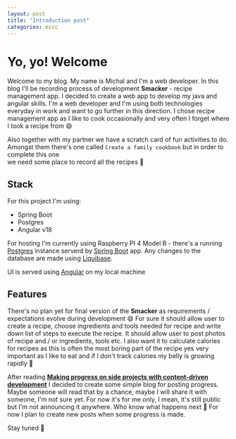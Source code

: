 ```yaml
---
layout: post
title: "Introduction post"
categories: misc
---
```


# Yo, yo! Welcome 

Welcome to my blog. My name is Michal and I'm a web developer. In this blog I'll be recording process of development **Smacker** - recipe management app. I decided to create a web app 
to develop my java and angular skills. I'm a web developer and I'm using both technologies everyday in work and want to go further in this direction. I chose recipe management app as I like to cook occasionally and very often I forget where I took a recipe from :smile:

Also together with my partner we have a scratch card of fun activities to do. Amongst them there's one called `Create a family cookbook` but in order to complete this one  
we need some place to record all the recipes :book:  

## Stack
For this project I'm using:
 - Spring Boot
 - Postgres
 - Angular v18

For hosting I'm currently using Raspberry PI 4 Model B - there's a running [Postgres](https://www.postgresql.org/) instance serverd by [Spring Boot](https://spring.io/projects/spring-boot) app. Any changes to the database are made using [Liquibase](https://www.liquibase.com/).

UI is served using [Angular](https://angular.dev/) on my local machine

## Features

There's no plan yet for final version of the **Smacker** as requirements / expectations evolve during development :smile: For sure it should allow user to create a recipe, choose ingredients and tools needed for recipe and write down list of steps to execute the recipe. It should allow user to post photos of recipe and / or ingredients, tools etc. I also want it to calculate calories for recipes as this is often the most boring part of the recipe yes very important as I like to eat and if I don't track calories my belly is growing rapidly :bear:

After reading **[Making progress on side projects with content-driven development](https://www.ntietz.com/blog/making-progress-with-content-driven-development/)** I decided to create some simple blog for posting progress. Maybe someone will read that by a chance, maybe I will share it with someone, I'm not sure yet. For now it's for me only, I mean, it's still public but I'm not announcing it anywhere. Who know what happens next :calendar: For now I plan to create new posts when some progress is made. 

Stay tuned :wave: